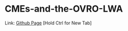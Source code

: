 # CMEs-and-the-OVRO-LWA
Link: [Github Page](https://pineapplesofjustice.github.io/CMEs-and-the-OVRO-LWA/ "CMEs and the OVRO-LWA") [Hold Ctrl for New Tab]
